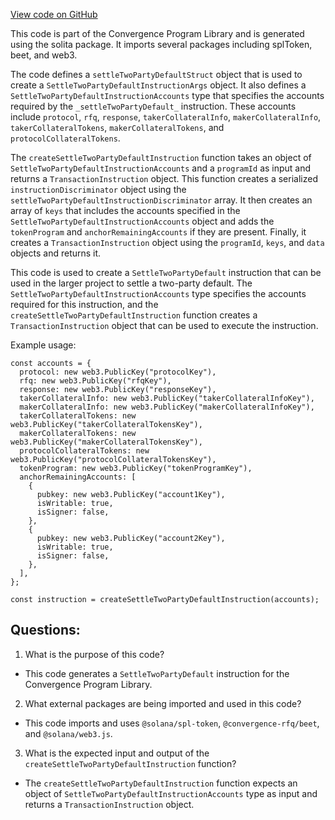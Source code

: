 [View code on GitHub](https://github.com/convergence-rfq/convergence-program-library/rfq/js/generated/instructions/settleTwoPartyDefault.ts)

This code is part of the Convergence Program Library and is generated using the solita package. It imports several packages including splToken, beet, and web3. 

The code defines a `settleTwoPartyDefaultStruct` object that is used to create a `SettleTwoPartyDefaultInstructionArgs` object. It also defines a `SettleTwoPartyDefaultInstructionAccounts` type that specifies the accounts required by the `_settleTwoPartyDefault_` instruction. These accounts include `protocol`, `rfq`, `response`, `takerCollateralInfo`, `makerCollateralInfo`, `takerCollateralTokens`, `makerCollateralTokens`, and `protocolCollateralTokens`. 

The `createSettleTwoPartyDefaultInstruction` function takes an object of `SettleTwoPartyDefaultInstructionAccounts` and a `programId` as input and returns a `TransactionInstruction` object. This function creates a serialized `instructionDiscriminator` object using the `settleTwoPartyDefaultInstructionDiscriminator` array. It then creates an array of `keys` that includes the accounts specified in the `SettleTwoPartyDefaultInstructionAccounts` object and adds the `tokenProgram` and `anchorRemainingAccounts` if they are present. Finally, it creates a `TransactionInstruction` object using the `programId`, `keys`, and `data` objects and returns it.

This code is used to create a `SettleTwoPartyDefault` instruction that can be used in the larger project to settle a two-party default. The `SettleTwoPartyDefaultInstructionAccounts` type specifies the accounts required for this instruction, and the `createSettleTwoPartyDefaultInstruction` function creates a `TransactionInstruction` object that can be used to execute the instruction. 

Example usage:

```
const accounts = {
  protocol: new web3.PublicKey("protocolKey"),
  rfq: new web3.PublicKey("rfqKey"),
  response: new web3.PublicKey("responseKey"),
  takerCollateralInfo: new web3.PublicKey("takerCollateralInfoKey"),
  makerCollateralInfo: new web3.PublicKey("makerCollateralInfoKey"),
  takerCollateralTokens: new web3.PublicKey("takerCollateralTokensKey"),
  makerCollateralTokens: new web3.PublicKey("makerCollateralTokensKey"),
  protocolCollateralTokens: new web3.PublicKey("protocolCollateralTokensKey"),
  tokenProgram: new web3.PublicKey("tokenProgramKey"),
  anchorRemainingAccounts: [
    {
      pubkey: new web3.PublicKey("account1Key"),
      isWritable: true,
      isSigner: false,
    },
    {
      pubkey: new web3.PublicKey("account2Key"),
      isWritable: true,
      isSigner: false,
    },
  ],
};

const instruction = createSettleTwoPartyDefaultInstruction(accounts);
```
## Questions: 
 1. What is the purpose of this code?
- This code generates a `SettleTwoPartyDefault` instruction for the Convergence Program Library.

2. What external packages are being imported and used in this code?
- This code imports and uses `@solana/spl-token`, `@convergence-rfq/beet`, and `@solana/web3.js`.

3. What is the expected input and output of the `createSettleTwoPartyDefaultInstruction` function?
- The `createSettleTwoPartyDefaultInstruction` function expects an object of `SettleTwoPartyDefaultInstructionAccounts` type as input and returns a `TransactionInstruction` object.